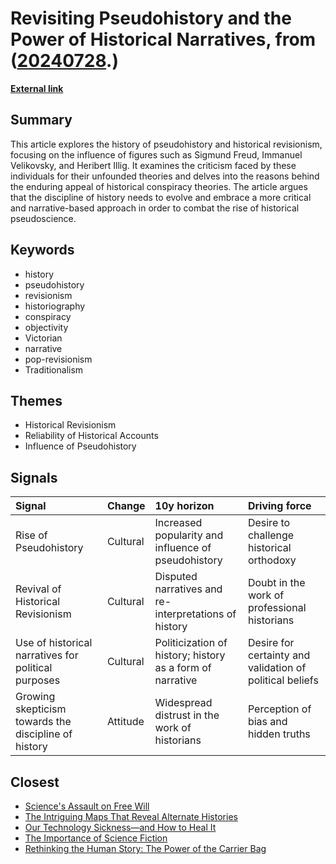 # __Revisiting Pseudohistory and the Power of Historical Narratives__, from ([20240728](https://kghosh.substack.com/p/20240728).)

__[External link](https://www.noemamag.com/the-phantom-haunting-history/)__



## Summary

This article explores the history of pseudohistory and historical revisionism, focusing on the influence of figures such as Sigmund Freud, Immanuel Velikovsky, and Heribert Illig. It examines the criticism faced by these individuals for their unfounded theories and delves into the reasons behind the enduring appeal of historical conspiracy theories. The article argues that the discipline of history needs to evolve and embrace a more critical and narrative-based approach in order to combat the rise of historical pseudoscience.

## Keywords

* history
* pseudohistory
* revisionism
* historiography
* conspiracy
* objectivity
* Victorian
* narrative
* pop-revisionism
* Traditionalism

## Themes

* Historical Revisionism
* Reliability of Historical Accounts
* Influence of Pseudohistory

## Signals

| Signal                                               | Change   | 10y horizon                                               | Driving force                                            |
|:-----------------------------------------------------|:---------|:----------------------------------------------------------|:---------------------------------------------------------|
| Rise of Pseudohistory                                | Cultural | Increased popularity and influence of pseudohistory       | Desire to challenge historical orthodoxy                 |
| Revival of Historical Revisionism                    | Cultural | Disputed narratives and re-interpretations of history     | Doubt in the work of professional historians             |
| Use of historical narratives for political purposes  | Cultural | Politicization of history; history as a form of narrative | Desire for certainty and validation of political beliefs |
| Growing skepticism towards the discipline of history | Attitude | Widespread distrust in the work of historians             | Perception of bias and hidden truths                     |

## Closest

* [Science's Assault on Free Will](20dcd5f1dfbe5f80a079ad28644cf08f)
* [The Intriguing Maps That Reveal Alternate Histories](00f49d474f31b72c1966a12dc70b7aec)
* [Our Technology Sickness—and How to Heal It](c1bb890337ef382bfaa5720c9fd05134)
* [The Importance of Science Fiction](8ebb431ce8d949d5a1ecb52bbd42a69f)
* [Rethinking the Human Story: The Power of the Carrier Bag](9583276a9aeb9f9a0bf87400700799bc)